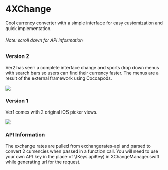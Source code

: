 # 4XChange
Cool currency converter with a simple interface for easy customization and quick implementation. 

###### Note: scroll down for API information

### Version 2
Ver2 has seen a complete interface change and sports drop down menus with search bars so users can find their currency faster. The menus are a result of the external framework using Cocoapods. 


![](4XChange/4XChange-ver2-demo1.1.gif)


### Version 1
Ver1 comes with 2 original iOS picker views. 


![](4XChange/4XChange-ver1-demo1.1.gif)

### API Information
The exchange rates are pulled from exchangerates-api and parsed to convert 2 currencies when passed in a function call. You will need to use your own API key in the place of \\(Keys.apiKey) in XChangeManager.swift while generating url for the request.
